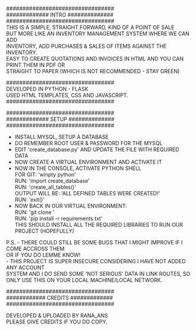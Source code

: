 #################################  
############# INTRO ##############  
#################################  
THIS IS A SIMPLE, STRAIGHT FORWARD, KIND OF A POINT OF SALE  
BUT MORE LIKE AN INVENTORY MANAGEMENT SYSTEM WHERE WE CAN ADD  
INVENTORY, ADD PURCHASES & SALES OF ITEMS AGAINST THE INVENTORY.  
EASY TO CREATE QUOTATIONS AND INVOICES IN HTML AND YOU CAN  
PRINT THEM IN PDF OR  
STRAIGHT TO PAPER (WHICH IS NOT RECOMMENDED - STAY GREEN)  
  
#################################  
DEVELOPED IN PYTHON - FLASK  
USED HTML TEMPLATES, CSS AND JAVASCRIPT.  
#################################  
  
#################################  
############# SETUP ##############  
#################################  
  
- INSTALL MYSQL, SETUP A DATABASE  
- DO REMEMBER ROOT USER & PASSWORD FOR THE MYSQL  
- EDIT 'create_database.py' AND UPDATE THE FILE WITH REQUIRED DATA  
- NOW CREATE A VIRTUAL ENVIRONMENT AND ACTIVATE IT  
- NOW IN THE CONSOLE, ACTIVATE PYTHON SHELL  
	FOR GIT: 'winpty python'  
	RUN: 'import create_database'  
	RUN: 'create_all_tables()'  
	OUTPUT WILL BE: 'ALL DEFINED TABLES WERE CREATED!'  
	RUN: 'exit()'  
- NOW BACK IN OUR VIRTUAL ENVIRONMENT:  
	RUN: 'git clone <LINK TO THIS PROJECT GIT REPOSITORY>'  
	RUN: 'pip install -r requirements.txt'  
	THIS SHOULD INSTALL ALL THE REQUIRED LIBRARIES TO RUN OUR PROJECT (HOPEFULLY)  
  
P.S. 	-	THERE COULD STILL BE SOME BUGS THAT I MIGHT IMPROVE IF I COME ACCROSS THEM   
			OR IF YOU DO LEMME KNOW!  
		-	THIS PROJECT IS SUPER INSECURE CONSIDERING I HAVE NOT ADDED ANY ACCOUNT   
			SYSTEM AND I DO SEND SOME 'NOT SERIOUS' DATA IN LINK ROUTES, SO ONLY USE THIS ON YOUR LOCAL MACHINE/LOCAL NETWORK.  
  
#################################  
############ CREDITS #############  
#################################  
  
DEVELOPED & UPLOADED BY RANA_ANS  
PLEASE GIVE CREDITS IF YOU DO COPY.  
  
